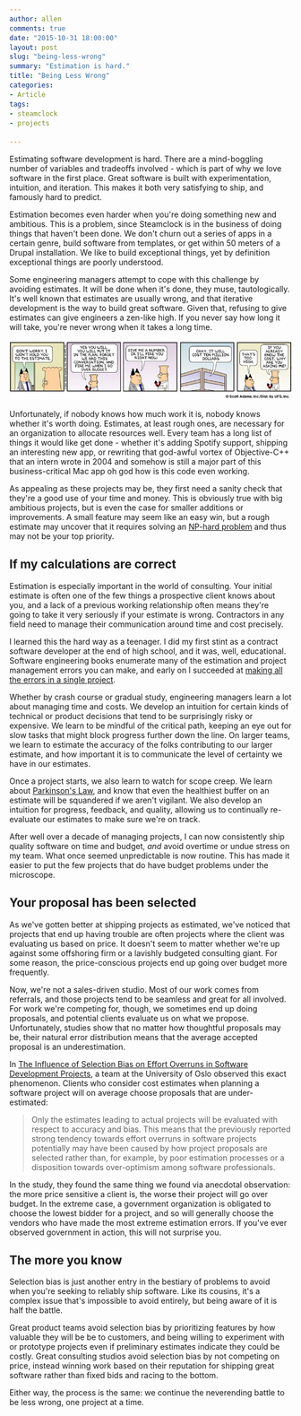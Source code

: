 ```yaml
---
author: allen
comments: true
date: "2015-10-31 18:00:00"
layout: post
slug: "being-less-wrong"
summary: "Estimation is hard."
title: "Being Less Wrong"
categories:
- Article
tags:
- steamclock
- projects

---
```


Estimating software development is hard. There are a mind-boggling number of variables and tradeoffs involved - which is part of why we love software in the first place. Great software is built with experimentation, intuition, and iteration. This makes it both very satisfying to ship, and famously hard to predict.

Estimation becomes even harder when you're doing something new and ambitious. This is a problem, since Steamclock is in the business of doing things that haven't been done. We don't churn out a series of apps in a certain genre, build software from templates, or get within 50 meters of a Drupal installation. We like to build exceptional things, yet by definition exceptional things are poorly understood.

Some engineering managers attempt to cope with this challenge by avoiding estimates. It will be done when it's done, they muse, tautologically. It's well known that estimates are usually wrong, and that iterative development is the way to build great software. Given that, refusing to give estimates can give engineers a zen-like high. If you never say how long it will take, you're never wrong when it takes a long time.

<img src='/images/2015/over-budget.jpg'>

Unfortunately, if nobody knows how much work it is, nobody knows whether it's worth doing. Estimates, at least rough ones, are necessary for an organization to allocate resources well. Every team has a long list of things it would like get done - whether it's adding Spotify support, shipping an interesting new app, or rewriting that god-awful vortex of Objective-C++ that an intern wrote in 2004 and somehow is still a major part of this business-critical Mac app oh god how is this code even working.

As appealing as these projects may be, they first need a sanity check that they're a good use of your time and money. This is obviously true with big ambitious projects, but is even the case for smaller additions or improvements. A small feature may seem like an easy win, but a rough estimate may uncover that it requires solving an [NP-hard problem](https://en.wikipedia.org/wiki/NP-hardness) and thus may not be your top priority.

## If my calculations are correct

Estimation is especially important in the world of consulting. Your initial estimate is often one of the few things a prospective client knows about you, and a lack of a previous working relationship often means they're going to take it very seriously if your estimate is wrong. Contractors in any field need to manage their communication around time and cost precisely.

I learned this the hard way as a teenager. I did my first stint as a contract software developer at the end of high school, and it was, well, educational. Software engineering books enumerate many of the estimation and project management errors you can make, and early on I succeeded at [making all the errors in a single project](/2009/the-california-guys/).

Whether by crash course or gradual study, engineering managers learn a lot about managing time and costs. We develop an intuition for certain kinds of technical or product decisions that tend to be surprisingly risky or expensive. We learn to be mindful of the critical path, keeping an eye out for slow tasks that might block progress further down the line. On larger teams, we learn to estimate the accuracy of the folks contributing to our larger estimate, and how important it is to communicate the level of certainty we have in our estimates.

Once a project starts, we also learn to watch for scope creep. We learn about [Parkinson's Law](https://en.wikipedia.org/wiki/Parkinson%27s_law), and know that even the healthiest buffer on an estimate will be squandered if we aren't vigilant. We also develop an intuition for progress, feedback, and quality, allowing us to continually re-evaluate our estimates to make sure we're on track.

After well over a decade of managing projects, I can now consistently ship quality software on time and budget, *and* avoid overtime or undue stress on my team. What once seemed unpredictable is now routine. This has made it easier to put the few projects that do have budget problems under the microscope.

## Your proposal has been selected

As we've gotten better at shipping projects as estimated, we've noticed that projects that end up having trouble are often projects where the client was evaluating us based on price. It doesn't seem to matter whether we're up against some offshoring firm or a lavishly budgeted consulting giant. For some reason, the price-conscious projects end up going over budget more frequently.

Now, we're not a sales-driven studio. Most of our work comes from referrals, and those projects tend to be seamless and great for all involved. For work we're competing for, though, we sometimes end up doing proposals, and potential clients evaluate us on what we propose. Unfortunately, studies show that no matter how thoughtful proposals may be, their natural error distribution means that the average accepted proposal is an underestimation.

In [The Influence of Selection Bias on Effort Overruns in Software Development Projects](http://www.sciencedirect.com/science/article/pii/S0950584913000633), a team at the University of Oslo observed this exact phenomenon. Clients who consider cost estimates when planning a software project will on average choose proposals that are under-estimated:

> Only the estimates leading to actual projects will be evaluated with respect to accuracy and bias. This means that the previously reported strong tendency towards effort overruns in software projects potentially may have been caused by how project proposals are selected rather than, for example, by poor estimation processes or a disposition towards over-optimism among software professionals.

In the study, they found the same thing we found via anecdotal observation: the more price sensitive a client is, the worse their project will go over budget. In the extreme case, a government organization  is obligated to choose the lowest bidder for a project, and so will generally choose the vendors who have made the most extreme estimation errors. If you've ever observed government in action, this will not surprise you.

## The more you know

Selection bias is just another entry in the bestiary of problems to avoid when you're seeking to reliably ship software. Like its cousins, it's a complex issue that's impossible to avoid entirely, but being aware of it is half the battle.

Great product teams avoid selection bias by prioritizing features by how valuable they will be be to customers, and being willing to experiment with or prototype projects even if preliminary estimates indicate they could be costly. Great consulting studios avoid selection bias by not competing on price, instead winning work based on their reputation for shipping great software rather than fixed bids and racing to the bottom.

Either way, the process is the same: we continue the neverending battle to be less wrong, one project at a time.
